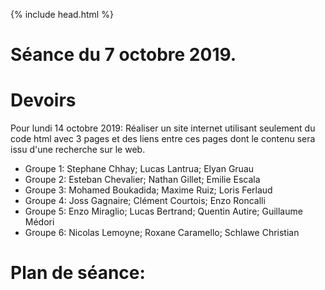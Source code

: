 {% include head.html %}

# Séance du 7 octobre 2019.

# Devoirs

Pour lundi 14 octobre 2019: Réaliser un site internet utilisant seulement du code html avec 3 pages et des liens entre ces pages dont le contenu sera issu d'une recherche sur le web.

* Groupe 1: Stephane Chhay; Lucas Lantrua; Elyan Gruau
* Groupe 2: Esteban Chevalier; Nathan Gillet; Emilie Escala
* Groupe 3: Mohamed Boukadida; Maxime Ruiz; Loris Ferlaud
* Groupe 4: Joss Gagnaire; Clément Courtois; Enzo Roncalli
* Groupe 5: Enzo Miraglio; Lucas Bertrand; Quentin Autire; Guillaume Médori
* Groupe 6: Nicolas Lemoyne; Roxane Caramello; Schlawe Christian



# Plan de séance:
